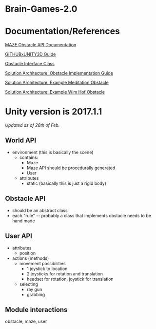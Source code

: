 # Brain-Games-2.0
# Documentation/References
[MAZE Obstacle API Documentation](https://paper.dropbox.com/doc/Maze-Obstacle-Course-API--AYL4joJ_grYa6yA9JK5SV0KWAQ-r6LeF5nKer8SWIV3wqHDU)


[GITHUBxUNITY3D Guide](https://paper.dropbox.com/doc/Dev-Guide-GitHub--Am656hWa3VkMB7r992QumpdPAg-fzIDKjJWtTxSlHH2Ci02C)

[Obstacle Interface Class](https://paper.dropbox.com/doc/Obstacle-Interface-Class-PARENT--AnMYBme1k_kLVsXIOt4wyLTSAg-EtDIGGJ4UNaGECNtZvHpf)

[Solution Architecture: Obstacle Implementation Guide](https://paper.dropbox.com/doc/Obstacle-Implementation-Architecture--AnCxImsAM7LB_kJqql~DlKaTAg-VKBBZLaOhGmY3cVnmnFgb)

[Solution Architecture: Example Meditation Obstacle](https://paper.dropbox.com/doc/Meditation-Obstacle-Architecture--AnASf7RYcqSVYUF_HuCo8CyiAg-8wyKWobDQ516GbKHuh71o)


[Solution Architecture: Example Wim Hof Obstacle](https://paper.dropbox.com/doc/Wim-Hof-Obstacle-Architecture--AnBeA_SVqlQA8HX7r77_xKyIAg-jp7NB25FQrnEidHgeP7eL)

# Unity version is 2017.1.1

*Updated as of 26th of Feb.*
## World API
  * environment (this is basically the scene)
    * contains:
       - Maze
        * Maze API should be procedurally generated
       - User
    * attributes
       - static (basically this is just a rigid body)
## Obstacle API
  * should be an abstract class
  * each "rule" -- probably a class that implements obstacle needs to be hand made


## User API
  * attributes
    * position
  * actions (methods)
    * movement
      possibilities
      * 1 joystick to location
      * 2 joysticks for rotation and translation
      * headset for rotation, joystick for translation
    * selecting
      * ray gun
      * grabbing

## Module interactions
   obstacle, maze, user

